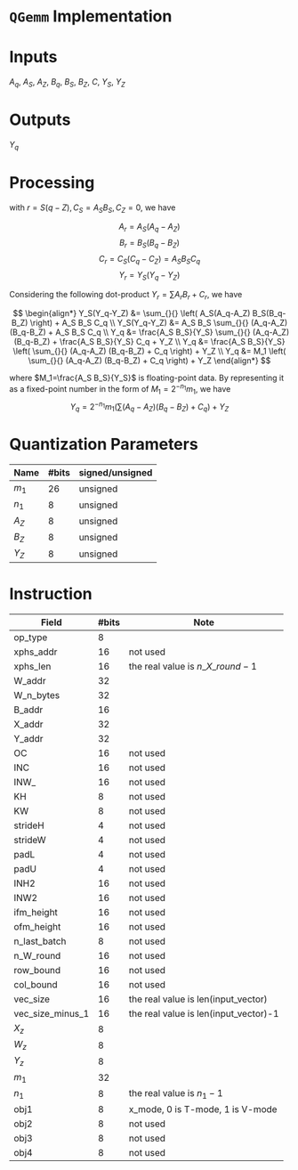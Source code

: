 # `QGemm` Implementation

Inputs
=============
$A_q$, $A_S$, $A_Z$, $B_q$, $B_S$, $B_Z$, $C$, $Y_S$, $Y_Z$

Outputs
=============
$Y_q$

Processing
=============
with $r=S(q-Z), C_S=A_S B_S, C_Z = 0$, we have

$$ A_r = A_S(A_q-A_Z) $$
$$ B_r = B_S(B_q-B_Z) $$
$$ C_r = C_S(C_q-C_Z) = A_S B_S C_q $$
$$ Y_r = Y_S(Y_q-Y_Z) $$

Considering the following dot-product $Y_r= \sum_{}{} A_r B_r + C_r$, we have

$$
\begin{align*}
Y_S(Y_q-Y_Z) &= \sum_{}{} \left( A_S(A_q-A_Z) B_S(B_q-B_Z) \right) + A_S B_S C_q  \\
Y_S(Y_q-Y_Z) &= A_S B_S \sum_{}{} (A_q-A_Z) (B_q-B_Z) + A_S B_S C_q \\
Y_q &= \frac{A_S B_S}{Y_S} \sum_{}{} (A_q-A_Z) (B_q-B_Z) + \frac{A_S B_S}{Y_S} C_q + Y_Z  \\
Y_q &= \frac{A_S B_S}{Y_S} \left( \sum_{}{} (A_q-A_Z) (B_q-B_Z) + C_q \right) + Y_Z  \\
Y_q &= M_1 \left( \sum_{}{} (A_q-A_Z) (B_q-B_Z) + C_q \right) + Y_Z  
\end{align*}
$$

where $M_1=\frac{A_S B_S}{Y_S}$ is floating-point data. By representing it as a fixed-point number in the form of $M_1=2^{-n_1}m_1$, we have
$$ Y_q = 2^{-n_1}m_1 \left( \sum_{}{} (A_q-A_Z) (B_q-B_Z) + C_q \right) + Y_Z  $$

Quantization Parameters
=============
| Name | #bits | signed/unsigned |
|  ----  | ----  | ----  |
| $m_1$ | 26 | unsigned |
| $n_1$ | 8 | unsigned |
| $A_Z$ | 8 | unsigned |
| $B_Z$ | 8 | unsigned |
| $Y_Z$ | 8 | unsigned |

Instruction 
=============
| Field | #bits | Note |
|  ----  | ---- | ---- |
| op_type | 8 |
| xphs_addr | 16 | not used |
| xphs_len | 16 | the real value is $n\_X\_round-1$ |
| W_addr | 32 |
| W_n_bytes | 32 |
| B_addr | 16 |
| X_addr | 32 |
| Y_addr | 32 |
| OC | 16 | not used |
| INC | 16 | not used |
| INW_ | 16 | not used |
| KH | 8 | not used |
| KW | 8 | not used |
| strideH | 4 | not used |
| strideW | 4 | not used |
| padL | 4 | not used |
| padU | 4 | not used |
| INH2 | 16 | not used |
| INW2 | 16 | not used |
| ifm_height | 16 | not used |
| ofm_height | 16 | not used |
| n_last_batch | 8 | not used |
| n_W_round | 16 | not used |
| row_bound | 16 | not used |
| col_bound | 16 | not used |
| vec_size | 16 | the real value is len(input_vector) |
| vec_size_minus_1 | 16 | the real value is len(input_vector)-1 |
| $X_z$ | 8 |
| $W_z$ | 8 |
| $Y_z$ | 8 |
| $m_1$ | 32 |
| $n_1$ | 8 | the real value is $n_1-1$ |
| obj1 | 8 | x_mode, 0 is T-mode, 1 is V-mode |
| obj2 | 8 | not used |
| obj3 | 8 | not used |
| obj4 | 8 | not used |
